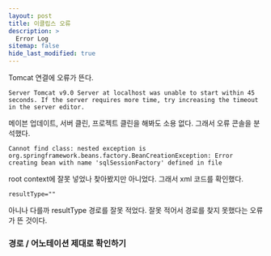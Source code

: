 ```yaml
---
layout: post
title: 이클립스 오류
description: >
  Error Log
sitemap: false
hide_last_modified: true
---
```


Tomcat 연결에 오류가 뜬다.

``Server Tomcat v9.0 Server at localhost was unable to start within 45 seconds. If the server requires more time, try increasing the timeout in the server editor.``

메이븐 업데이트, 서버 클린, 프로젝트 클린을 해봐도 소용 없다.
그래서 오류 콘솔을 분석했다.

``Cannot find class: nested exception is org.springframework.beans.factory.BeanCreationException: Error creating bean with name 'sqlSessionFactory' defined in file``

root context에 잘못 넣었나 찾아봤지만 아니었다.
그래서 xml 코드를 확인했다.

``resultType=""``

아니나 다를까 resultType 경로를 잘못 적었다.
잘못 적어서 경로를 찾지 못했다는 오류가 뜬 것이다.

### 경로 / 어노테이션 제대로 확인하기
